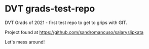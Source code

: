 # DVT grads-test-repo

DVT Grads of 2021 - first test repo to get to grips with GIT.

Project found at https://github.com/sandromancuso/salaryslipkata

Let's mess around!